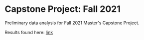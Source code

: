 # Capstone Project: Fall 2021
Preliminary data analysis for Fall 2021 Master's Capstone Project. 

Results found here: [link](https://leotorres114.github.io/tnctrips_prelimdata/)
